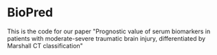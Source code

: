 # BioPred

This is the code for our paper "Prognostic value of serum biomarkers in patients with moderate-severe traumatic brain injury, differentiated by Marshall CT classification"
